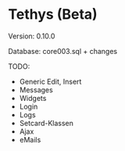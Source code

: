 Tethys (Beta)
=============

Version: 0.10.0

Database: core003.sql + changes

TODO:
* Generic Edit, Insert
* Messages
* Widgets
* Login
* Logs
* Setcard-Klassen
* Ajax
* eMails
